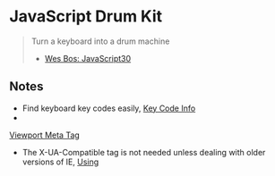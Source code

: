 # JavaScript Drum Kit

> Turn a keyboard into a drum machine
> - [Wes Bos: JavaScript30](https://javascript30.com/)







## Notes

- Find keyboard key codes easily,  [Key Code Info](http://keycode.info/)
- <meta name="viewport" content="width=device-width, initial-scale=1.0">
[Viewport Meta Tag](https://www.w3schools.com/css/css_rwd_viewport.asp)
- The X-UA-Compatible tag is not needed unless dealing with older versions of IE, [Using <meta http-equiv="X-UA-Compatible" content="ie=edge">](https://stackoverflow.com/questions/6771258/what-does-meta-http-equiv-x-ua-compatible-content-ie-edge-do)

